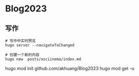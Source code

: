 # Blog2023
 
## 写作

```
# 写作中实时预览
hugo server --navigateToChanged

# 创建一个新的内容
hugo new  posts/asciinema/index.md
```


hugo mod init github.com/akhuang/Blog2023
hugo mod get -u 